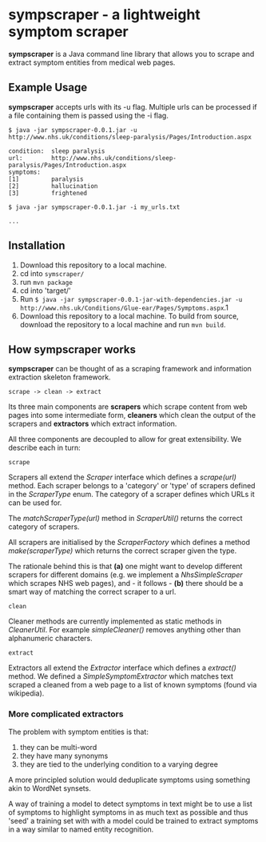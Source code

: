 # sympscraper - a lightweight symptom scraper

**sympscraper** is a Java command line library that allows you to scrape and extract symptom entities from medical web pages.

## Example Usage
**sympscraper** accepts urls with its -u flag. Multiple urls can be processed if a file containing them is passed using the -i flag.

```shell
$ java -jar sympscraper-0.0.1.jar -u http://www.nhs.uk/conditions/sleep-paralysis/Pages/Introduction.aspx

condition: 	sleep paralysis
url:		http://www.nhs.uk/conditions/sleep-paralysis/Pages/Introduction.aspx
symptoms:
[1]			paralysis
[2]			hallucination
[3]			frightened

$ java -jar sympscraper-0.0.1.jar -i my_urls.txt

...

```

## Installation

1. Download this repository to a local machine.
2. cd into `symscraper/`
3. run `mvn package`
4. cd into 'target/'
5. Run `$ java -jar sympscraper-0.0.1-jar-with-dependencies.jar -u http://www.nhs.uk/Conditions/Glue-ear/Pages/Symptoms.aspx`.1
1. Download this repository to a local machine.
To build from source, download the repository to a local machine and run `mvn build`.

## How sympscraper works

**sympscraper** can be thought of as a scraping framework and information extraction skeleton framework. 

`scrape -> clean -> extract`

Its three main components are **scrapers** which scrape content from web pages into some intermediate form, **cleaners** which clean the output of the scrapers and **extractors** which extract information.

All three components are decoupled to allow for great extensibility. We describe each in turn:

`scrape`

Scrapers all extend the *Scraper* interface which defines a *scrape(url)* method. Each scraper belongs to a 'category' or 'type' of scrapers defined in the *ScraperType* enum. The category of a scraper defines which URLs it can be used for. 

The *matchScraperType(url)* method in *ScraperUtil()* returns the correct category of scrapers.

All scrapers are initialised by the *ScraperFactory* which defines a method *make(scraperType)* which returns the correct scraper given the type. 

The rationale behind this is that **(a)** one might want to develop different scrapers for different domains (e.g. we implement a *NhsSimpleScraper* which scrapes NHS web pages), and - it follows - **(b)** there should be a smart way of matching the correct scraper to a url.

`clean`

Cleaner methods are currently implemented as static methods in *CleanerUtil*. For example *simpleCleaner()* removes anything other than alphanumeric characters.

`extract`

Extractors all extend the *Extractor* interface which defines a *extract()* method. We defined a *SimpleSymptomExtractor* which matches text scraped a cleaned from a web page to a list of known symptoms (found via wikipedia). 

### More complicated extractors

The problem with symptom entities is that:

1. they can be multi-word
2. they have many synonyms
3. they are tied to the underlying condition to a varying degree

A more principled solution would deduplicate symptoms using something akin to WordNet synsets.

A way of training a model to detect symptoms in text might be to use a list of symptoms to highlight symptoms in as much text as possible and thus 'seed' a training set with with a model could be trained to extract symptoms in a way similar to named entity recognition. 
